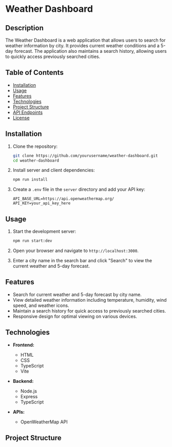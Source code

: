 # Weather Dashboard

## Description

The Weather Dashboard is a web application that allows users to search for weather information by city. It provides current weather conditions and a 5-day forecast. The application also maintains a search history, allowing users to quickly access previously searched cities.

## Table of Contents

- [Installation](#installation)
- [Usage](#usage)
- [Features](#features)
- [Technologies](#technologies)
- [Project Structure](#project-structure)
- [API Endpoints](#api-endpoints)
- [License](#license)

## Installation

1. Clone the repository:
    ```sh
    git clone https://github.com/yourusername/weather-dashboard.git
    cd weather-dashboard
    ```

2. Install server and client dependencies:
    ```sh
    npm run install
    ```

3. Create a `.env` file in the `server` directory and add your API key:
    ```env
    API_BASE_URL=https://api.openweathermap.org/
    API_KEY=your_api_key_here
    ```

## Usage

1. Start the development server:
    ```sh
    npm run start:dev
    ```

2. Open your browser and navigate to `http://localhost:3000`.

3. Enter a city name in the search bar and click "Search" to view the current weather and 5-day forecast.

## Features

- Search for current weather and 5-day forecast by city name.
- View detailed weather information including temperature, humidity, wind speed, and weather icons.
- Maintain a search history for quick access to previously searched cities.
- Responsive design for optimal viewing on various devices.

## Technologies

- **Frontend:**
  - HTML
  - CSS
  - TypeScript
  - Vite

- **Backend:**
  - Node.js
  - Express
  - TypeScript

- **APIs:**
  - OpenWeatherMap API

## Project Structure
